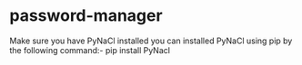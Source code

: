 # password-manager
Make sure you have PyNaCl installed
you can installed PyNaCl using pip by the following command:-
pip install PyNacl
